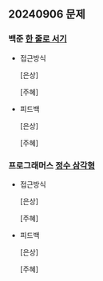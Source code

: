 ## 20240906 문제

### 백준 [한 줄로 서기](https://www.acmicpc.net/problem/1138)

- 접근방식

  [은상]
  
  
  [주혜]
  
- 피드백

  [은상]
  
  
  [주혜]
  

### 프로그래머스 [정수 삼각형](https://school.programmers.co.kr/learn/courses/30/lessons/43105)

- 접근방식

  [은상]
  

  [주혜]
  
  
- 피드백

  [은상]
  
  
  [주혜]
  
